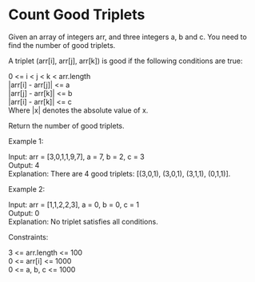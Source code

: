 # Count Good Triplets

Given an array of integers arr, and three integers a, b and c. You need to find the number of good triplets.

A triplet (arr[i], arr[j], arr[k]) is good if the following conditions are true:

0 <= i < j < k < arr.length\
|arr[i] - arr[j]| <= a\
|arr[j] - arr[k]| <= b\
|arr[i] - arr[k]| <= c\
Where |x| denotes the absolute value of x.

Return the number of good triplets.

Example 1:

Input: arr = [3,0,1,1,9,7], a = 7, b = 2, c = 3\
Output: 4\
Explanation: There are 4 good triplets: [(3,0,1), (3,0,1), (3,1,1), (0,1,1)].

Example 2:

Input: arr = [1,1,2,2,3], a = 0, b = 0, c = 1\
Output: 0\
Explanation: No triplet satisfies all conditions.

Constraints:

3 <= arr.length <= 100\
0 <= arr[i] <= 1000\
0 <= a, b, c <= 1000